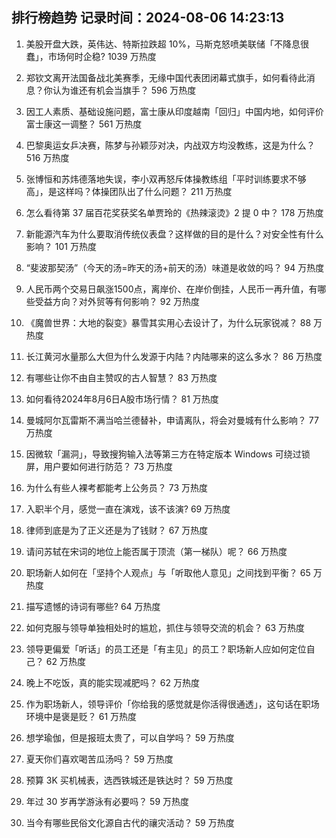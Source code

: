 
## 排行榜趋势 记录时间：2024-08-06 14:23:13
  
  1. 美股开盘大跌，英伟达、特斯拉跌超 10%，马斯克怒喷美联储「不降息很蠢」，市场何时企稳? 1039 万热度
    
  2. 郑钦文离开法国备战北美赛季，无缘中国代表团闭幕式旗手，如何看待此消息？你认为谁还有机会当旗手？ 596 万热度
    
  3. 因工人素质、基础设施问题，富士康从印度越南「回归」中国内地，如何评价富士康这一调整？ 561 万热度
    
  4. 巴黎奥运女乒决赛，陈梦与孙颖莎对决，内战双方均没教练，这是为什么？ 516 万热度
    
  5. 张博恒和苏炜德落地失误，李小双再怒斥体操教练组「平时训练要求不够高」，是这样吗？体操团队出了什么问题？ 211 万热度
    
  6. 怎么看待第 37 届百花奖获奖名单贾玲的《热辣滚烫》2 提 0 中？ 178 万热度
    
  7. 新能源汽车为什么要取消传统仪表盘？这样做的目的是什么？对安全性有什么影响？ 101 万热度
    
  8. “斐波那契汤”（今天的汤=昨天的汤+前天的汤）味道是收敛的吗？ 94 万热度
    
  9. 人民币两个交易日飙涨1500点，离岸价、在岸价倒挂，人民币一再升值，有哪些受益方向？对外贸等有何影响？ 92 万热度
    
  10. 《魔兽世界：大地的裂变》暴雪其实用心去设计了，为什么玩家锐减？ 88 万热度
    
  11. 长江黄河水量那么大但为什么发源于内陆？内陆哪来的这么多水？ 86 万热度
    
  12. 有哪些让你不由自主赞叹的古人智慧？ 83 万热度
    
  13. 如何看待2024年8月6日A股市场行情？ 81 万热度
    
  14. 曼城阿尔瓦雷斯不满当哈兰德替补，申请离队，将会对曼城有什么影响？ 77 万热度
    
  15. 因微软「漏洞」，导致搜狗输入法等第三方在特定版本 Windows 可绕过锁屏，用户要如何进行防范？ 73 万热度
    
  16. 为什么有些人裸考都能考上公务员？ 73 万热度
    
  17. 入职半个月，感觉一直在演戏，该不该演? 69 万热度
    
  18. 律师到底是为了正义还是为了钱财？ 67 万热度
    
  19. 请问苏轼在宋词的地位上能否属于顶流（第一梯队）呢？ 66 万热度
    
  20. 职场新人如何在「坚持个人观点」与「听取他人意见」之间找到平衡？ 65 万热度
    
  21. 描写遗憾的诗词有哪些? 64 万热度
    
  22. 如何克服与领导单独相处时的尴尬，抓住与领导交流的机会？ 63 万热度
    
  23. 领导更偏爱「听话」的员工还是「有主见」的员工？职场新人应如何定位自己？ 62 万热度
    
  24. 晚上不吃饭，真的能实现减肥吗？ 62 万热度
    
  25. 作为职场新人，领导评价「你给我的感觉就是你活得很通透」，这句话在职场环境中是褒是贬？ 61 万热度
    
  26. 想学瑜伽，但是报班太贵了，可以自学吗？ 59 万热度
    
  27. 夏天你们喜欢喝苦瓜汤吗？ 59 万热度
    
  28. 预算 3K 买机械表，选西铁城还是铁达时？ 59 万热度
    
  29. 年过 30 岁再学游泳有必要吗？ 59 万热度
    
  30. 当今有哪些民俗文化源自古代的禳灾活动？ 59 万热度
    